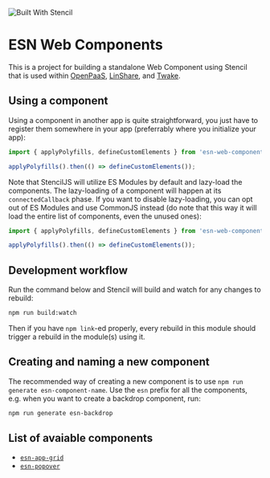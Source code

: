 ![Built With Stencil](https://img.shields.io/badge/-Built%20With%20Stencil-16161d.svg?logo=data%3Aimage%2Fsvg%2Bxml%3Bbase64%2CPD94bWwgdmVyc2lvbj0iMS4wIiBlbmNvZGluZz0idXRmLTgiPz4KPCEtLSBHZW5lcmF0b3I6IEFkb2JlIElsbHVzdHJhdG9yIDE5LjIuMSwgU1ZHIEV4cG9ydCBQbHVnLUluIC4gU1ZHIFZlcnNpb246IDYuMDAgQnVpbGQgMCkgIC0tPgo8c3ZnIHZlcnNpb249IjEuMSIgaWQ9IkxheWVyXzEiIHhtbG5zPSJodHRwOi8vd3d3LnczLm9yZy8yMDAwL3N2ZyIgeG1sbnM6eGxpbms9Imh0dHA6Ly93d3cudzMub3JnLzE5OTkveGxpbmsiIHg9IjBweCIgeT0iMHB4IgoJIHZpZXdCb3g9IjAgMCA1MTIgNTEyIiBzdHlsZT0iZW5hYmxlLWJhY2tncm91bmQ6bmV3IDAgMCA1MTIgNTEyOyIgeG1sOnNwYWNlPSJwcmVzZXJ2ZSI%2BCjxzdHlsZSB0eXBlPSJ0ZXh0L2NzcyI%2BCgkuc3Qwe2ZpbGw6I0ZGRkZGRjt9Cjwvc3R5bGU%2BCjxwYXRoIGNsYXNzPSJzdDAiIGQ9Ik00MjQuNywzNzMuOWMwLDM3LjYtNTUuMSw2OC42LTkyLjcsNjguNkgxODAuNGMtMzcuOSwwLTkyLjctMzAuNy05Mi43LTY4LjZ2LTMuNmgzMzYuOVYzNzMuOXoiLz4KPHBhdGggY2xhc3M9InN0MCIgZD0iTTQyNC43LDI5Mi4xSDE4MC40Yy0zNy42LDAtOTIuNy0zMS05Mi43LTY4LjZ2LTMuNkgzMzJjMzcuNiwwLDkyLjcsMzEsOTIuNyw2OC42VjI5Mi4xeiIvPgo8cGF0aCBjbGFzcz0ic3QwIiBkPSJNNDI0LjcsMTQxLjdIODcuN3YtMy42YzAtMzcuNiw1NC44LTY4LjYsOTIuNy02OC42SDMzMmMzNy45LDAsOTIuNywzMC43LDkyLjcsNjguNlYxNDEuN3oiLz4KPC9zdmc%2BCg%3D%3D&colorA=16161d&style=flat-square)

# ESN Web Components

This is a project for building a standalone Web Component using Stencil that is used within [OpenPaaS](https://github.com/OpenPaaS-Suite), [LinShare](https://github.com/linagora/linshare-ui-user), and [Twake](https://github.com/TwakeApp/Twake).

## Using a component

Using a component in another app is quite straightforward, you just have to register them somewhere in your app (preferrably where you initialize your app):

```javascript
import { applyPolyfills, defineCustomElements } from 'esn-web-components/loader';

applyPolyfills().then(() => defineCustomElements());
```

Note that StencilJS will utilize ES Modules by default and lazy-load the components. The lazy-loading of a component will happen at its `connectedCallback` phase. If you want to disable lazy-loading, you can opt out of ES Modules and use CommonJS instead (do note that this way it will load the entire list of components, even the unused ones):

```javascript
import { applyPolyfills, defineCustomElements } from 'esn-web-components/loader/index.cjs';

applyPolyfills().then(() => defineCustomElements());
```

## Development workflow

Run the command below and Stencil will build and watch for any changes to rebuild:

```bash
npm run build:watch
```

Then if you have `npm link`-ed properly, every rebuild in this module should trigger a rebuild in the module(s) using it.

## Creating and naming a new component

The recommended way of creating a new component is to use `npm run generate esn-component-name`. Use the `esn` prefix for all the components, e.g. when you want to create a backdrop component, run:

```bash
npm run generate esn-backdrop
```

## List of avaiable components

- [`esn-app-grid`](https://github.com/huy-ta/esn-web-components/tree/main/src/components/esn-app-grid)
- [`esn-popover`](https://github.com/huy-ta/esn-web-components/tree/main/src/components/esn-popover)
